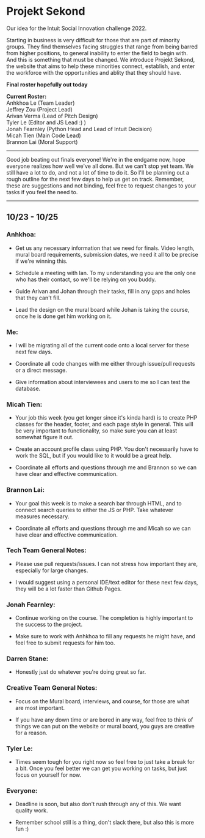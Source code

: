# Projekt Sekond
Our idea for the Intuit Social Innovation challenge 2022.

Starting in business is very difficult for those that are part of minority groups. They find themselves facing struggles that range from being barred from higher positions, to general inability to enter the field to begin with. And this is something that must be changed. We introduce Projekt Sekond, the website that aims to help these minorities connect, establish, and enter the workforce with the opportunities and ablity that they should have.

**Final roster hopefully out today**

**Current Roster:**  
Anhkhoa Le (Team Leader)  
Jeffrey Zou (Project Lead)  
Arivan Verma (Lead of Pitch Design)  
Tyler Le (Editor and JS Lead :) )  
Jonah Fearnley (Python Head and Lead of Intuit Decision)  
Micah Tien (Main Code Lead)  
Brannon Lai (Moral Support)  

---

Good job beating out finals everyone! We're in the endgame now, hope everyone realizes how well we've all done. But we can't stop yet team. We still have a lot to do, and not a lot of time to do it. So I'll be planning out a rough outline for the next few days to help us get on track. Remember, these are suggestions and not binding, feel free to request changes to your tasks if you feel the need to.

---

## 10/23 - 10/25

### Anhkhoa:

- Get us any necessary information that we need for finals. Video length, mural board requirements, submission dates, we need it all to be precise if we're winning this.

- Schedule a meeting with Ian. To my understanding you are the only one who has their contact, so we'll be relying on you buddy.

- Guide Arivan and Johan through their tasks, fill in any gaps and holes that they can't fill.

- Lead the design on the mural board while Johan is taking the course, once he is done get him working on it.

### Me:

- I will be migrating all of the current code onto a local server for these next few days.

- Coordinate all code changes with me either through issue/pull requests or a direct message.

- Give information about interviewees and users to me so I can test the database.

### Micah Tien:

- Your job this week (you get longer since it's kinda hard) is to create PHP classes for the header, footer, and each page style in general. This will be very important to functionality, so make sure you can at least somewhat figure it out.

- Create an account profile class using PHP. You don't necessarily have to work the SQL, but if you would like to it would be a great help.

- Coordinate all efforts and questions through me and Brannon so we can have clear and effective communication.

### Brannon Lai:

- Your goal this week is to make a search bar through HTML, and to connect search queries to either the JS or PHP. Take whatever measures necessary.

- Coordinate all efforts and questions through me and Micah so we can have clear and effective communication.

### Tech Team General Notes:

- Please use pull requests/issues. I can not stress how important they are, especially for large changes.

- I would suggest using a personal IDE/text editor for these next few days, they will be a lot faster than Github Pages.

### Jonah Fearnley:

- Continue working on the course. The completion is highly important to the success to the project.

- Make sure to work with Anhkhoa to fill any requests he might have, and feel free to submit requests for him too.

### Darren Stane:

- Honestly just do whatever you're doing great so far.

### Creative Team General Notes:

- Focus on the Mural board, interviews, and course, for those are what are most important.

- If you have any down time or are bored in any way, feel free to think of things we can put on the website or mural board, you guys are creative for a reason.

### Tyler Le:

- Times seem tough for you right now so feel free to just take a break for a bit. Once you feel better we can get you working on tasks, but just focus on yourself for now.

### Everyone:

- Deadline is soon, but also don't rush through any of this. We want quality work.

- Remember school still is a thing, don't slack there, but also this is more fun :)